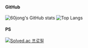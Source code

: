#### GitHub
![60jong's GitHub stats](https://github-readme-stats.vercel.app/api?username=60jong&show_icon=true&hide_border=true)  ![Top Langs](https://github-readme-stats.vercel.app/api/top-langs/?username=60jong&layout=compact)

#### PS
[![Solved.ac 프로필](http://mazassumnida.wtf/api/generate_badge?boj=rudwhd515)](https://solved.ac/rudwhd515) 

<!--
#### Blog
![60jong's velog stats](https://post-stat-view.60jong.site/api/v1/velog-stats?username=rudwhd515&show_visitors=true) 
-->


<!--
**60jong/60jong** is a ✨ _special_ ✨ repository because its `README.md` (this file) appears on your GitHub profile.

Here are some ideas to get you started:

- 🔭 I’m currently working on ...
- 🌱 I’m currently learning ...
- 👯 I’m looking to collaborate on ...
- 🤔 I’m looking for help with ...
- 💬 Ask me about ...
- 📫 How to reach me: ...
- 😄 Pronouns: ...
- ⚡ Fun fact: ...
-->
